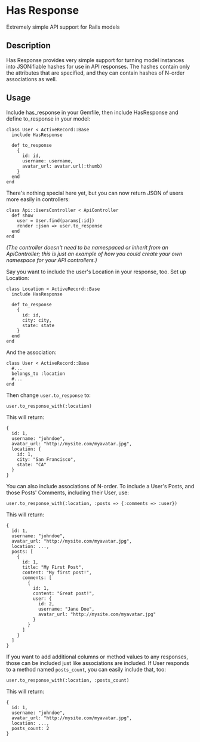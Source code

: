 Has Response
============
Extremely simple API support for Rails models

Description
-----------

Has Response provides very simple support for turning model instances into JSONifiable hashes for use in API responses. The hashes contain only the attributes that are specified, and they can contain hashes of N-order associations as well. 

Usage
-----

Include has\_response in your Gemfile, then include HasResponse and define to\_response in your model:

    class User < ActiveRecord::Base
      include HasResponse

      def to_response
        {
          id: id,
          username: username,
          avatar_url: avatar.url(:thumb)
        }
      end
    end

There's nothing special here yet, but you can now return JSON of users more easily in controllers:

    class Api::UsersController < ApiController
      def show
        user = User.find(params[:id])
        render :json => user.to_response
      end
    end

*(The controller doesn't need to be namespaced or inherit from an ApiController; this is just an example of how you could create your own namespace for your API controllers.)*

Say you want to include the user's Location in your response, too. Set up Location:

    class Location < ActiveRecord::Base
      include HasResponse

      def to_response
        {
          id: id,
          city: city,
          state: state
        }
      end
    end

And the association:

    class User < ActiveRecord::Base
      #...
      belongs_to :location
      #...
    end

Then change `user.to_response` to:

    user.to_response_with(:location)

This will return:

    {
      id: 1,
      username: "johndoe",
      avatar_url: "http://mysite.com/myavatar.jpg",
      location: {
        id: 1,
        city: "San Francisco",
        state: "CA"
      }
    }

You can also include associations of N-order.  To include a User's Posts, and those Posts' Comments, including their User, use:

    user.to_response_with(:location, :posts => {:comments => :user})

This will return:

    {
      id: 1,
      username: "johndoe",
      avatar_url: "http://mysite.com/myavatar.jpg",
      location: ...,
      posts: [
        {
          id: 1,
          title: "My First Post",
          content: "My first post!",
          comments: [
            {
              id: 1,
              content: "Great post!",
              user: {
                id: 2,
                username: "Jane Doe",
                avatar_url: "http://mysite.com/myavatar.jpg"
              }
            }
          ]
        }
      ]
    }

If you want to add additional columns or method values to any responses, those can be included just like associations are included.  If User responds to a method named `posts_count`, you can easily include that, too:

    user.to_response_with(:location, :posts_count)

This will return:

    {
      id: 1,
      username: "johndoe",
      avatar_url: "http://mysite.com/myavatar.jpg",
      location: ...,
      posts_count: 2
    }